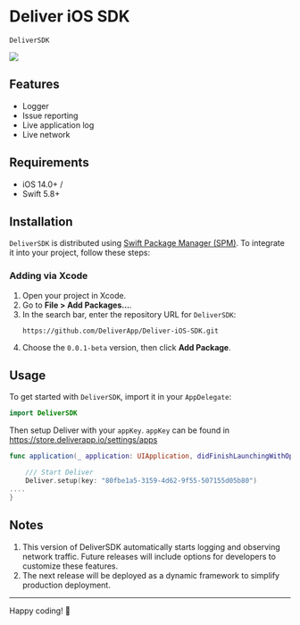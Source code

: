 # Deliver iOS SDK

`DeliverSDK`

![](https://deliverapp.io/wp-content/uploads/2024/10/logo-deliver-1.png)

## Features

- Logger
- Issue reporting
- Live application log
- Live network

## Requirements

- iOS 14.0+ /
- Swift 5.8+

## Installation

`DeliverSDK` is distributed using [Swift Package Manager (SPM)](https://swift.org/package-manager/). To integrate it into your project, follow these steps:

### Adding via Xcode

1. Open your project in Xcode.
2. Go to **File > Add Packages...**.
3. In the search bar, enter the repository URL for `DeliverSDK`:
   ```
   https://github.com/DeliverApp/Deliver-iOS-SDK.git
   ```
4. Choose the `0.0.1-beta` version, then click **Add Package**.

## Usage

To get started with `DeliverSDK`, import it in your `AppDelegate`:

```swift
import DeliverSDK
```

Then setup Deliver with your `appKey`.
`appKey` can be found in https://store.deliverapp.io/settings/apps

```swift
func application(_ application: UIApplication, didFinishLaunchingWithOptions launchOptions: [UIApplication.LaunchOptionsKey: Any]?) -> Bool {

    /// Start Deliver
    Deliver.setup(key: "80fbe1a5-3159-4d62-9f55-507155d05b80")
....
}
```

## Notes

1. This version of DeliverSDK automatically starts logging and observing network traffic. Future releases will include options for developers to customize these features.
2. The next release will be deployed as a dynamic framework to simplify production deployment.

---

Happy coding! 🚀
